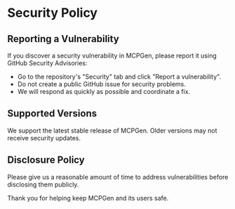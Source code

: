 # Security Policy

## Reporting a Vulnerability

If you discover a security vulnerability in MCPGen, please report it using GitHub Security Advisories:

- Go to the repository's "Security" tab and click "Report a vulnerability".
- Do not create a public GitHub issue for security problems.
- We will respond as quickly as possible and coordinate a fix.

## Supported Versions

We support the latest stable release of MCPGen. Older versions may not receive security updates.

## Disclosure Policy

Please give us a reasonable amount of time to address vulnerabilities before disclosing them publicly.

Thank you for helping keep MCPGen and its users safe.